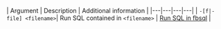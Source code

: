| Argument | Description | Additional information |
|---|---|---|---|
| `-[f|-file] <filename>`| Run SQL contained in `<filename>` | [Run SQL in fbsql](/docs/tools/fbsql/fbsql-running-sql) |
